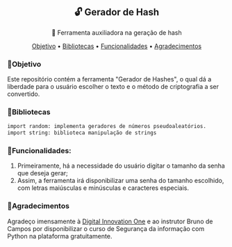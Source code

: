 <h2 align="center">🔓 Gerador de Hash</h2>

<p align="center">🔻 Ferramenta auxiliadora na geração de hash</p>

<!-- Menu: -->
<p align="center">
 <a href="#objetivo">Objetivo</a> •
 <a href="#bibliotecas">Bibliotecas</a> • 
 <a href="#funcionalidades">Funcionalidades</a> • 
 <a href="#agradecimentos">Agradecimentos</a> 
</p>


### 📌Objetivo
Este repositório contém a ferramenta "Gerador de Hashes", o qual dá a liberdade para o usuário escolher o texto e o método de criptografia a ser convertido.
### 📂Bibliotecas
```bash
import random: implementa geradores de números pseudoaleatórios.
import string: biblioteca manipulação de strings 
```

### 🎯Funcionalidades:
1. Primeiramente, há a necessidade do usuário digitar o tamanho da senha que deseja gerar;
2. Assim, a ferramenta irá disponibilizar uma senha do tamanho escolhido, com letras maiúsculas e minúsculas e caracteres especiais.

### 💬Agradecimentos
Agradeço imensamente à [Digital Innovation One](https://web.digitalinnovation.one/) e ao instrutor Bruno de Campos por disponibilizar o curso de Segurança da informação com Python na plataforma gratuitamente.
